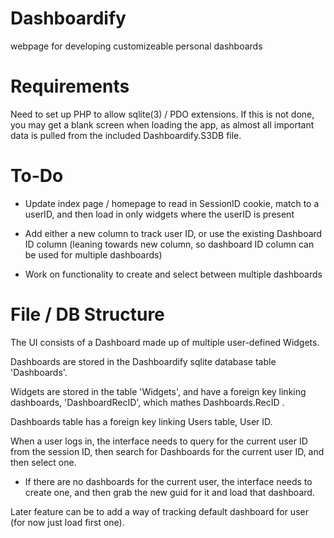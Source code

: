 # Dashboardify
webpage for developing customizeable personal dashboards


# Requirements

Need to set up PHP to allow sqlite(3) / PDO extensions.
If this is not done, you may get a blank screen when loading the app, as almost all important data is pulled from the included Dashboardify.S3DB file.


# To-Do

- Update index page / homepage to read in SessionID cookie, match to a userID, and then load in only widgets where the userID is present

- Add either a new column to track user ID, or use the existing Dashboard ID column (leaning towards new column, so dashboard ID column can be used for multiple dashboards)

- Work on functionality to create and select between multiple dashboards



# File / DB Structure

The UI consists of a Dashboard made up of multiple user-defined Widgets.

Dashboards are stored in the Dashboardify sqlite database table 'Dashboards'.

Widgets are stored in the table 'Widgets', and have a foreign key linking dashboards, 'DashboardRecID', which mathes Dashboards.RecID .

Dashboards table has a foreign key linking Users table, User ID.

When a user logs in, the interface needs to query for the current user ID from the session ID, then search for Dashboards for the current user ID, and then select one. 

+ If there are no dashboards for the current user, the interface needs to create one, and then grab the new guid for it and load that dashboard.

Later feature can be to add a way of tracking default dashboard for user (for now just load first one).


